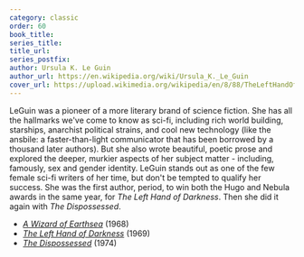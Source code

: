 ```yaml
---
category: classic
order: 60
book_title:
series_title:
title_url:
series_postfix:
author: Ursula K. Le Guin
author_url: https://en.wikipedia.org/wiki/Ursula_K._Le_Guin
cover_url: https://upload.wikimedia.org/wikipedia/en/8/88/TheLeftHandOfDarkness1stEd.jpg
---
```

LeGuin was a pioneer of a more literary brand of science fiction. She has all the hallmarks we've come to know as sci-fi, including rich world building, starships, anarchist political strains, and cool new technology (like the ansbile: a faster-than-light communicator that has been borrowed by a thousand later authors). But she also wrote beautiful, poetic prose and explored the deeper, murkier aspects of her subject matter - including, famously, sex and gender identity. LeGuin stands out as one of the few female sci-fi writers of her time, but don't be tempted to qualify her success. She was the first author, period, to win both the Hugo and Nebula awards in the same year, for *The Left Hand of Darkness*. Then she did it again with *The Dispossessed*.
  - [*A Wizard of Earthsea*](https://en.wikipedia.org/wiki/A_Wizard_of_Earthsea) (1968)
  - [*The Left Hand of Darkness*](https://en.wikipedia.org/wiki/The_Left_Hand_of_Darkness) (1969)
  - [*The Dispossessed*](https://en.wikipedia.org/wiki/The_Dispossessed) (1974)
